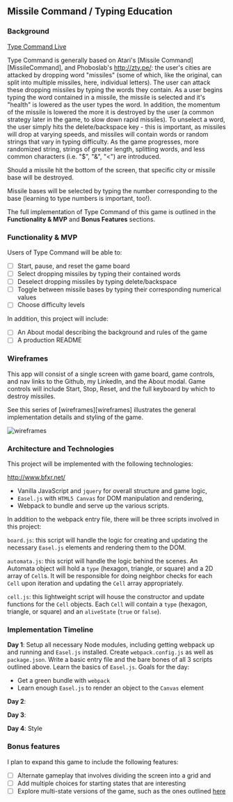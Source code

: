 ## Missile Command / Typing Education

### Background

[Type Command Live][TypeCommand]

[TypeCommand]: http://www.david-mcafee.com/TypeCommand

Type Command is generally based on Atari's [Missile Command][MissileCommand], and Phoboslab's http://zty.pe/: the user's cities are attacked by dropping word "missiles" (some of which, like the original, can split into multiple missiles, here, individual letters). The user can attack these dropping missiles by typing the words they contain. As a user begins typing the word contained in a missile, the missile is selected and it's "health" is lowered as the user types the word. In addition, the momentum of the missile is lowered the more it is destroyed by the user (a common strategy later in the game, to slow down rapid missiles). To unselect a word, the user simply hits the delete/backspace key - this is important, as missiles will drop at varying speeds, and missiles will contain words or random strings that vary in typing difficulty. As the game progresses, more randomized string, strings of greater length, splitting words, and less common characters (i.e. "$", "&", "<") are introduced.

Should a missile hit the bottom of the screen, that specific city or missile base will be destroyed.

Missile bases will be selected by typing the number corresponding to the base (learning to type numbers is important, too!).

The full implementation of Type Command of this game is outlined in the **Functionality & MVP** and **Bonus Features** sections.  

### Functionality & MVP  

Users of Type Command will be able to:

- [ ] Start, pause, and reset the game board
- [ ] Select dropping missiles by typing their contained words
- [ ] Deselect dropping missiles by typing delete/backspace
- [ ] Toggle between missile bases by typing their corresponding numerical values
- [ ] Choose difficulty levels

In addition, this project will include:

- [ ] An About modal describing the background and rules of the game
- [ ] A production README

### Wireframes

This app will consist of a single screen with game board, game controls, and nav links to the Github, my LinkedIn,
and the About modal.  Game controls will include Start, Stop, Reset, and the full keyboard by which to destroy missiles.

See this series of [wireframes][wireframes] illustrates the general implementation details and styling of the game.

[TypeCommand]: http://www.david-mcafee.com/TypeCommand

![wireframes](https://github.com/appacademy/job-search-curriculum/blob/master/job-search-projects/images/js_wireframe.jpeg)

### Architecture and Technologies

This project will be implemented with the following technologies:

http://www.bfxr.net/


- Vanilla JavaScript and `jquery` for overall structure and game logic,
- `Easel.js` with `HTML5 Canvas` for DOM manipulation and rendering,
- Webpack to bundle and serve up the various scripts.

In addition to the webpack entry file, there will be three scripts involved in this project:

`board.js`: this script will handle the logic for creating and updating the necessary `Easel.js` elements and rendering them to the DOM.

`automata.js`: this script will handle the logic behind the scenes.  An Automata object will hold a `type` (hexagon, triangle, or square) and a 2D array of `Cell`s.  It will be responsible for doing neighbor checks for each `Cell` upon iteration and updating the `Cell` array appropriately.

`cell.js`: this lightweight script will house the constructor and update functions for the `Cell` objects.  Each `Cell` will contain a `type` (hexagon, triangle, or square) and an `aliveState` (`true` or `false`).

### Implementation Timeline

**Day 1**: Setup all necessary Node modules, including getting webpack up and running and `Easel.js` installed.  Create `webpack.config.js` as well as `package.json`.  Write a basic entry file and the bare bones of all 3 scripts outlined above.  Learn the basics of `Easel.js`.  Goals for the day:

- Get a green bundle with `webpack`
- Learn enough `Easel.js` to render an object to the `Canvas` element

**Day 2**:

**Day 3**:

**Day 4**: Style


### Bonus features

I plan to expand this game to include the following features:

- [ ] Alternate gameplay that involves dividing the screen into a grid and  
- [ ] Add multiple choices for starting states that are interesting
- [ ] Explore multi-state versions of the game, such as the ones outlined [here](https://cs.stanford.edu/people/eroberts/courses/soco/projects/2008-09/modeling-natural-systems/gameOfLife2.html)
